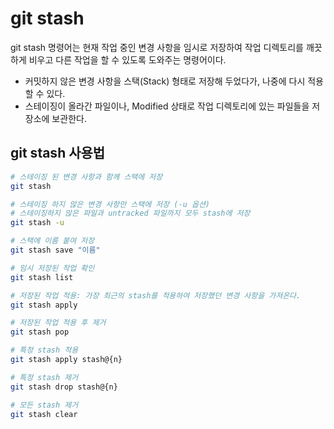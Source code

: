 # git stash

git stash 명령어는 현재 작업 중인 변경 사항을 임시로 저장하여 작업 디렉토리를 깨끗하게 비우고 다른 작업을 할 수 있도록 도와주는 명령어이다.

 - 커밋하지 않은 변경 사항을 스택(Stack) 형태로 저장해 두었다가, 나중에 다시 적용할 수 있다.
 - 스테이징이 올라간 파일이나, Modified 상태로 작업 디렉토리에 있는 파일들을 저장소에 보관한다.

## git stash 사용법

```bash
# 스테이징 된 변경 사항과 함께 스택에 저장
git stash

# 스테이징 하지 않은 변경 사항만 스택에 저장 (-u 옵션)
# 스테이징하지 않은 파일과 untracked 파일까지 모두 stash에 저장
git stash -u

# 스택에 이름 붙여 저장
git stash save "이름"

# 임시 저장된 작업 확인
git stash list

# 저장된 작업 적용: 가장 최근의 stash를 적용하여 저장했던 변경 사항을 가져온다.
git stash apply

# 저장된 작업 적용 후 제거
git stash pop

# 특정 stash 적용
git stash apply stash@{n}

# 특정 stash 제거
git stash drop stash@{n}

# 모든 stash 제거
git stash clear
```

